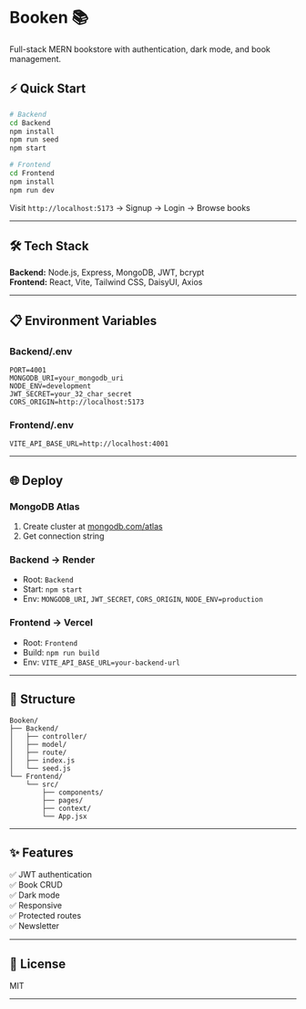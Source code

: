 # Booken 📚

Full-stack MERN bookstore with authentication, dark mode, and book management.

## ⚡ Quick Start

```bash
# Backend
cd Backend
npm install
npm run seed
npm start

# Frontend
cd Frontend
npm install
npm run dev
```

Visit `http://localhost:5173` → Signup → Login → Browse books

---

## 🛠 Tech Stack

**Backend:** Node.js, Express, MongoDB, JWT, bcrypt  
**Frontend:** React, Vite, Tailwind CSS, DaisyUI, Axios

---

## 📋 Environment Variables

### Backend/.env

```properties
PORT=4001
MONGODB_URI=your_mongodb_uri
NODE_ENV=development
JWT_SECRET=your_32_char_secret
CORS_ORIGIN=http://localhost:5173
```

### Frontend/.env

```properties
VITE_API_BASE_URL=http://localhost:4001
```

---

## 🌐 Deploy

### MongoDB Atlas
1. Create cluster at [mongodb.com/atlas](https://mongodb.com/cloud/atlas)
2. Get connection string

### Backend → Render
- Root: `Backend`
- Start: `npm start`
- Env: `MONGODB_URI`, `JWT_SECRET`, `CORS_ORIGIN`, `NODE_ENV=production`

### Frontend → Vercel
- Root: `Frontend`
- Build: `npm run build`
- Env: `VITE_API_BASE_URL=your-backend-url`

---


## 📁 Structure

```
Booken/
├── Backend/
│   ├── controller/
│   ├── model/
│   ├── route/
│   ├── index.js
│   └── seed.js
└── Frontend/
    └── src/
        ├── components/
        ├── pages/
        ├── context/
        └── App.jsx
```

---

## ✨ Features

✅ JWT authentication  
✅ Book CRUD  
✅ Dark mode  
✅ Responsive  
✅ Protected routes  
✅ Newsletter

---

## 📜 License

MIT

---
